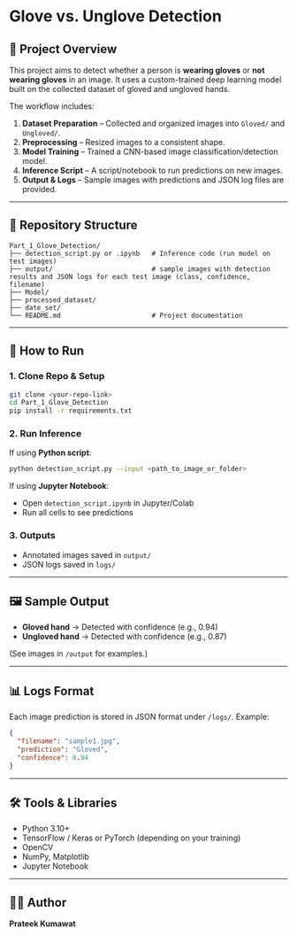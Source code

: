 # Glove vs. Unglove Detection

## 📌 Project Overview

This project aims to detect whether a person is **wearing gloves** or **not wearing gloves** in an image. It uses a custom-trained deep learning model built on the collected dataset of gloved and ungloved hands.

The workflow includes:

1. **Dataset Preparation** – Collected and organized images into `Gloved/` and `Ungloved/`.
2. **Preprocessing** – Resized images to a consistent shape.
3. **Model Training** – Trained a CNN-based image classification/detection model.
4. **Inference Script** – A script/notebook to run predictions on new images.
5. **Output & Logs** – Sample images with predictions and JSON log files are provided.

---

## 📂 Repository Structure

```
Part_1_Glove_Detection/
├── detection_script.py or .ipynb   # Inference code (run model on test images)
├── output/                         # sample images with detection results and JSON logs for each test image (class, confidence, filename)
├── Model/                      
├── processed_dataset/   
├── date_set/     
└── README.md                       # Project documentation
```

---

## 🚀 How to Run

### 1. Clone Repo & Setup

```bash
git clone <your-repo-link>
cd Part_1_Glove_Detection
pip install -r requirements.txt
```

### 2. Run Inference

If using **Python script**:

```bash
python detection_script.py --input <path_to_image_or_folder>
```

If using **Jupyter Notebook**:

* Open `detection_script.ipynb` in Jupyter/Colab
* Run all cells to see predictions

### 3. Outputs

* Annotated images saved in `output/`
* JSON logs saved in `logs/`

---

## 🖼️ Sample Output

* **Gloved hand** → Detected with confidence (e.g., 0.94)
* **Ungloved hand** → Detected with confidence (e.g., 0.87)

(See images in `/output` for examples.)

---

## 📊 Logs Format

Each image prediction is stored in JSON format under `/logs/`. Example:

```json
{
  "filename": "sample1.jpg",
  "prediction": "Gloved",
  "confidence": 0.94
}
```

---

## 🛠️ Tools & Libraries

* Python 3.10+
* TensorFlow / Keras or PyTorch (depending on your training)
* OpenCV
* NumPy, Matplotlib
* Jupyter Notebook

---

## 👨‍💻 Author

**Prateek Kumawat**
